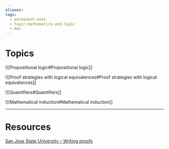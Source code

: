 ```yaml
---
aliases: 
tags:
  - permanent-note
  - topic-mathematics-and-logic
  - moc
---
```

# Topics

![[Propositional logic#Propositional logic]]

![[Proof strategies with logical equivalences#Proof strategies with logical equivalences]]

![[Quantifiers#Quantifiers]]

![[Mathematical induction#Mathematical induction]]

---
# Resources

[San Jose State University – Writing proofs](http://www.timhsu.net/courses/generic/proof.pdf)